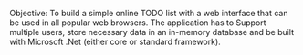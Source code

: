 Objective:
To build a simple online TODO list with a web interface that can be used in all popular web browsers. 
The application has to Support multiple users, store necessary data in an in-memory database and be built with Microsoft .Net (either core or standard framework).
